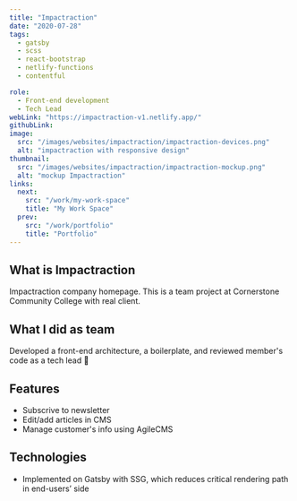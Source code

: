 ```yaml
---
title: "Impactraction"
date: "2020-07-28"
tags:
  - gatsby
  - scss
  - react-bootstrap
  - netlify-functions
  - contentful

role:
  - Front-end development
  - Tech Lead
webLink: "https://impactraction-v1.netlify.app/"
githubLink:
image:
  src: "/images/websites/impactraction/impactraction-devices.png"
  alt: "impactraction with responsive design"
thumbnail:
  src: "/images/websites/impactraction/impactraction-mockup.png"
  alt: "mockup Impactraction"
links:
  next:
    src: "/work/my-work-space"
    title: "My Work Space"
  prev:
    src: "/work/portfolio"
    title: "Portfolio"
---
```


## What is Impactraction

Impactraction company homepage. This is a team project at Cornerstone Community College with real client.

## What I did as team

Developed a front-end architecture, a boilerplate, and reviewed member's code as a tech lead 👀

## Features

- Subscrive to newsletter
- Edit/add articles in CMS
- Manage customer's info using AgileCMS

## Technologies

- Implemented on Gatsby with SSG, which reduces critical rendering path in end-users’ side
